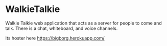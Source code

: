 # WalkieTalkie
Walkie Talkie web application that acts as a server for people to come and talk.
There is a chat, whiteboard, and voice channels.

Its hoster here 
https://bigborg.herokuapp.com/
